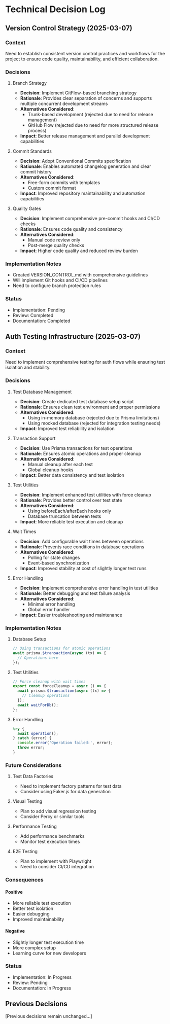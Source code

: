 # Technical Decision Log

## Version Control Strategy (2025-03-07)

### Context
Need to establish consistent version control practices and workflows for the project to ensure code quality, maintainability, and efficient collaboration.

### Decisions

1. Branch Strategy
   - **Decision**: Implement GitFlow-based branching strategy
   - **Rationale**: Provides clear separation of concerns and supports multiple concurrent development streams
   - **Alternatives Considered**:
     * Trunk-based development (rejected due to need for release management)
     * GitHub Flow (rejected due to need for more structured release process)
   - **Impact**: Better release management and parallel development capabilities

2. Commit Standards
   - **Decision**: Adopt Conventional Commits specification
   - **Rationale**: Enables automated changelog generation and clear commit history
   - **Alternatives Considered**:
     * Free-form commits with templates
     * Custom commit format
   - **Impact**: Improved repository maintainability and automation capabilities

3. Quality Gates
   - **Decision**: Implement comprehensive pre-commit hooks and CI/CD checks
   - **Rationale**: Ensures code quality and consistency
   - **Alternatives Considered**:
     * Manual code review only
     * Post-merge quality checks
   - **Impact**: Higher code quality and reduced review burden

### Implementation Notes
- Created VERSION_CONTROL.md with comprehensive guidelines
- Will implement Git hooks and CI/CD pipelines
- Need to configure branch protection rules

### Status
- Implementation: Pending
- Review: Completed
- Documentation: Completed

## Auth Testing Infrastructure (2025-03-07)

### Context
Need to implement comprehensive testing for auth flows while ensuring test isolation and stability.

### Decisions

1. Test Database Management
   - **Decision**: Create dedicated test database setup script
   - **Rationale**: Ensures clean test environment and proper permissions
   - **Alternatives Considered**: 
     * Using in-memory database (rejected due to Prisma limitations)
     * Using mocked database (rejected for integration testing needs)
   - **Impact**: Improved test reliability and isolation

2. Transaction Support
   - **Decision**: Use Prisma transactions for test operations
   - **Rationale**: Ensures atomic operations and proper cleanup
   - **Alternatives Considered**:
     * Manual cleanup after each test
     * Global cleanup hooks
   - **Impact**: Better data consistency and test isolation

3. Test Utilities
   - **Decision**: Implement enhanced test utilities with force cleanup
   - **Rationale**: Provides better control over test state
   - **Alternatives Considered**:
     * Using beforeEach/afterEach hooks only
     * Database truncation between tests
   - **Impact**: More reliable test execution and cleanup

4. Wait Times
   - **Decision**: Add configurable wait times between operations
   - **Rationale**: Prevents race conditions in database operations
   - **Alternatives Considered**:
     * Polling for state changes
     * Event-based synchronization
   - **Impact**: Improved stability at cost of slightly longer test runs

5. Error Handling
   - **Decision**: Implement comprehensive error handling in test utilities
   - **Rationale**: Better debugging and test failure analysis
   - **Alternatives Considered**:
     * Minimal error handling
     * Global error handler
   - **Impact**: Easier troubleshooting and maintenance

### Implementation Notes

1. Database Setup
   ```typescript
   // Using transactions for atomic operations
   await prisma.$transaction(async (tx) => {
     // Operations here
   });
   ```

2. Test Utilities
   ```typescript
   // Force cleanup with wait times
   export const forceCleanup = async () => {
     await prisma.$transaction(async (tx) => {
       // Cleanup operations
     });
     await waitForDb();
   };
   ```

3. Error Handling
   ```typescript
   try {
     await operation();
   } catch (error) {
     console.error('Operation failed:', error);
     throw error;
   }
   ```

### Future Considerations

1. Test Data Factories
   - Need to implement factory patterns for test data
   - Consider using Faker.js for data generation

2. Visual Testing
   - Plan to add visual regression testing
   - Consider Percy or similar tools

3. Performance Testing
   - Add performance benchmarks
   - Monitor test execution times

4. E2E Testing
   - Plan to implement with Playwright
   - Need to consider CI/CD integration

### Consequences

#### Positive
- More reliable test execution
- Better test isolation
- Easier debugging
- Improved maintainability

#### Negative
- Slightly longer test execution time
- More complex setup
- Learning curve for new developers

### Status
- Implementation: In Progress
- Review: Pending
- Documentation: In Progress

## Previous Decisions
[Previous decisions remain unchanged...]